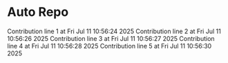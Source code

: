 # Auto Repo

Contribution line 1 at Fri Jul 11 10:56:24 2025
Contribution line 2 at Fri Jul 11 10:56:26 2025
Contribution line 3 at Fri Jul 11 10:56:27 2025
Contribution line 4 at Fri Jul 11 10:56:28 2025
Contribution line 5 at Fri Jul 11 10:56:30 2025